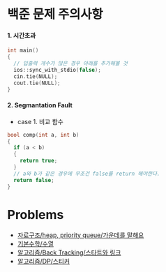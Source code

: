 # 백준 문제 주의사항

#### 1. 시간초과
``` cpp
int main()
{
  // 입출력 개수가 많은 경우 아래를 추가해볼 것
  ios::sync_with_stdio(false);
  cin.tie(NULL);
  cout.tie(NULL);
}
```
#### 2. Segmantation Fault   
* case 1. 비교 함수
```cpp
bool comp(int a, int b)
{
  if (a < b)
  {
    return true;
  }
  // a와 b가 같은 경우에 무조건 false를 return 해야한다.
  return false;
}
```

# Problems
* [자료구조/heap, priority queue/가운데를 말해요](/BackJoon/DataStructure/1665.md)
* [기본수학/수열](/BackJoon/Math/2575.md)
* [알고리즘/Back Tracking/스타트와 링크](/BackJoon/Algorithm/14889.md)
* [알고리즘/DP/스티커](/BackJoon/Algorithm/9465.md)
